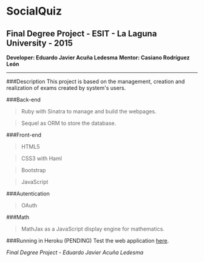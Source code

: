 SocialQuiz
=========
## Final Degree Project - ESIT - La Laguna University - 2015
**Developer: Eduardo Javier Acuña Ledesma**
**Mentor: Casiano Rodríguez León**

---
###Description
This project is based on the management, creation and realization of exams created by system's users.

###Back-end
> Ruby with Sinatra to manage and build the webpages.

> Sequel as ORM to store the database.

###Front-end
> HTML5

> CSS3 with Haml

> Bootstrap

> JavaScript

###Autentication
> OAuth

###Math
> MathJax as a JavaScript display engine for mathematics.


###Running in Heroku (PENDING)
Test the web application [here](http://socialquiz.herokuapp.com).

*Final Degree Project - Eduardo Javier Acuña Ledesma*
